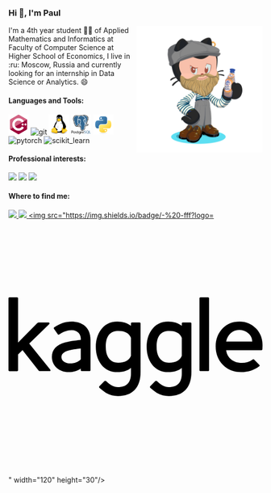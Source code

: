 <h3 align="Left">Hi 👋, I'm Paul</h3> <img src="https://github.com/paulyurlov/paulyurlov/blob/main/my-octocat-1633068557906.png" alt="giticon" align="right" width="250" height="250"/>
I'm a 4th year student 👨‍🎓 of Applied Mathematics and Informatics at Faculty of Computer Science at Higher School of Economics, I live in :ru: Moscow, Russia and currently looking for an internship in Data Science or Analytics. 😄
<h4 align="left">Languages and Tools:</h4>
<p align="left"> <img src="https://raw.githubusercontent.com/devicons/devicon/master/icons/cplusplus/cplusplus-original.svg" alt="cplusplus" width="40" height="40"/>  <img src="https://www.vectorlogo.zone/logos/git-scm/git-scm-icon.svg" alt="git" width="40" height="40"/>  <img src="https://raw.githubusercontent.com/devicons/devicon/master/icons/linux/linux-original.svg" alt="linux" width="40" height="40"/>  <img src="https://raw.githubusercontent.com/devicons/devicon/master/icons/postgresql/postgresql-original-wordmark.svg" alt="postgresql" width="40" height="40"/>  <img src="https://raw.githubusercontent.com/devicons/devicon/master/icons/python/python-original.svg" alt="python" width="40" height="40"/> <img src="https://www.vectorlogo.zone/logos/pytorch/pytorch-icon.svg" alt="pytorch" width="40" height="40"/> <img src="https://upload.wikimedia.org/wikipedia/commons/0/05/Scikit_learn_logo_small.svg" alt="scikit_learn" width="40" height="40"/> </p>
<h4 align="left">Professional interests:</h4>

![](https://img.shields.io/badge/-Data%20Science-brightgreen)
![](https://img.shields.io/badge/-Anlytics-orange)
![](https://img.shields.io/badge/-Machine%20Learning-blue)

<h4 align="left">Where to find me:</h4>

<a href="https://t.me/paulyurlov" target="_blank"> <img src="https://img.shields.io/badge/Telegram-2CA5E0?style=for-the-badge&logo=telegram&logoColor=white" /> </a>
<a href="https://www.linkedin.com/in/paulyurlov" target="_blank"> <img src="https://img.shields.io/badge/LinkedIn-0077B5?style=for-the-badge&logo=linkedin&logoColor=white" /> </a>
<a href="https://t.me/paulyurlov" target="_blank"> <img src="https://img.shields.io/badge/-%20-fff?logo=<svg role="img" xmlns="http://www.w3.org/2000/svg" viewBox="0 0 24 24"><title>Kaggle</title><path d="M.1025 7.3475c-.0681 0-.1022.0341-.1022.102v6.752c0 .0681.034.1022.1022.1022h.7049c.068 0 .1022-.034.1022-.1023v-1.481l.4187-.3985 1.5016 1.91c.041.0477.0884.0716.143.0716h.9091c.0476 0 .0748-.0135.0817-.0407.0135-.041.0066-.075-.0206-.1023l-1.9816-2.4618 1.9002-1.8384c.0204-.0205.0237-.051.01-.092-.0137-.0339-.0408-.051-.0816-.051h-.9398c-.0477 0-.0953.024-.143.0716L.9096 11.607V7.4496c0-.0679-.0342-.102-.1022-.102zm18.0417 0c-.068 0-.102.0341-.102.102v6.752c0 .0681.034.102.102.102h.705c.068 0 .102-.034.102-.102v-6.752c0-.068-.034-.102-.102-.102zM5.961 9.6254c-.5653 0-1.11.1806-1.6343.5415-.0545.0545-.0648.102-.0307.143l.3676.5208c.0272.0477.0717.0545.133.0204.3948-.2722.783-.4086 1.1644-.4086.2927 0 .5158.0886.669.2656.1532.1771.2197.3917.1992.6436-.6606.0681-1.1545.1495-1.4813.245-.8308.2383-1.2461.6913-1.2461 1.3586 0 .4222.1533.7695.4598 1.0419.3132.2654.6845.3982 1.1134.3982.4698 0 .8545-.1125 1.1542-.3372v.1432c0 .0682.0374.102.1123.102h.7048c.068 0 .102-.0338.102-.102V11.372c0-.6604-.2245-1.1406-.6739-1.4403-.3065-.2043-.6776-.3063-1.1134-.3063zm4.3225 0c-.6742 0-1.195.2622-1.5627.7865-.3133.4359-.4699.9671-.4699 1.5936 0 .6604.1634 1.2087.4903 1.6444.3744.4972.892.7455 1.5526.7455.5313 0 .9567-.1327 1.2768-.3982v.531c0 .858-.4122 1.287-1.236 1.287-.361 0-.732-.1907-1.1132-.572a.098.098 0 00-.0716-.0306c-.034 0-.0613.0102-.0817.0307l-.4802.48c-.0408.0613-.0375.1124.0103.1532.1361.1157.2554.2129.3576.2911.102.0783.1905.1413.2656.189.354.1975.7284.2961 1.1235.2961.6808 0 1.207-.1925 1.5781-.577.3711-.3848.5567-.9484.5567-1.6903V9.8196c0-.068-.034-.102-.102-.102h-.705c-.0682 0-.1021.034-.1021.102v.2043c-.3471-.2657-.7763-.3985-1.287-.3985zm4.8021 0c-.6742 0-1.195.2622-1.5627.7865-.3132.4359-.4699.9671-.4699 1.5936 0 .6604.1633 1.2087.4903 1.6444.3744.4972.892.7455 1.5526.7455.5311 0 .9566-.1327 1.2768-.3982v.531c0 .858-.4122 1.287-1.236 1.287-.361 0-.732-.1907-1.1133-.572a.098.098 0 00-.0716-.0306c-.034 0-.0612.0102-.0816.0307l-.48.48c-.0409.0613-.0376.1124.01.1532.1363.1157.2555.2129.3576.2911.1021.0783.1906.1413.2657.189.354.1975.7285.2961 1.1237.2961.6808 0 1.2068-.1925 1.5781-.577.371-.3848.5565-.9484.5565-1.6903V9.8196c0-.068-.034-.102-.102-.102h-.7049c-.0682 0-.1022.034-.1022.102v.2043c-.3474-.2657-.7763-.3985-1.287-.3985zm6.7457 0c-.6537 0-1.185.211-1.5936.6332-.4427.4632-.664 1.0283-.664 1.6956 0 .7083.225 1.2905.6743 1.7467.463.463 1.042.6945 1.7366.6945.6467 0 1.2154-.1838 1.7057-.5515.0545-.041.0545-.0884 0-.143l-.4802-.4903c-.041-.0409-.0919-.0409-.1533 0-.2998.2112-.6368.3167-1.0112.3167-.4222 0-.7729-.119-1.052-.3576-.2452-.2248-.3882-.5038-.429-.8375h3.3197c.0679 0 .1022-.0341.1022-.1023l.01-.2244c.0341-.6878-.1668-1.26-.6025-1.7162-.4224-.4426-.9432-.664-1.5627-.664zm-.0206.7865c.3268 0 .6062.1056.8377.3166.2452.211.371.4734.378.7865h-2.4618c.0613-.3269.2077-.5925.4392-.7968.2313-.2042.5004-.3063.8069-.3063zm-11.4249.102c.6196 0 1.0146.2181 1.1848.6538v1.6854c-.1702.4358-.5755.6538-1.2155.6538-.3133 0-.5687-.0986-.7661-.2963-.2656-.2518-.3983-.6538-.3983-1.2053 0-.9941.3984-1.4914 1.1951-1.4914zm4.802 0c.6196 0 1.0148.2181 1.1851.6538h-.0002v1.6854c-.1703.4358-.5755.6538-1.2155.6538-.3132 0-.5686-.0986-.7661-.2963-.2655-.2518-.3983-.6538-.3983-1.2053 0-.9941.3983-1.4914 1.195-1.4914zm-8.3586 1.6547v1.0215c-.286.286-.6675.412-1.1441.3779-.1703-.0135-.32-.0663-.4493-.1582-.1294-.0919-.2045-.2129-.2249-.3627-.0341-.2657.1158-.47.4495-.6129.2452-.1088.7013-.1974 1.3688-.2656z"/></svg>" width="120" height="30"/> </a>
